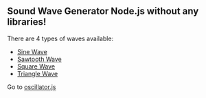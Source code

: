## Sound Wave Generator Node.js without any libraries!

There are 4 types of waves available:
- [Sine Wave](https://github.com/NelzKrepz/Wave-Generator/raw/refs/heads/main/sine.wav)
- [Sawtooth Wave](https://github.com/NelzKrepz/Wave-Generator/raw/refs/heads/main/saw.wav)
- [Square Wave](https://github.com/NelzKrepz/Wave-Generator/raw/refs/heads/main/square.wav)
- [Triangle Wave](https://github.com/NelzKrepz/Wave-Generator/raw/refs/heads/main/triangle.wav)

Go to [oscillator.js](https://github.com/NelzKrepz/Wave-Generator/blob/main/oscillator.js)
